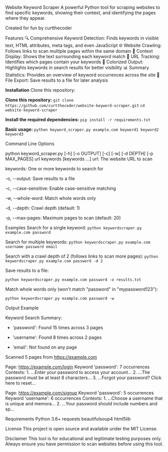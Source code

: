 Website Keyword Scraper
A powerful Python tool for scraping websites to find specific keywords, showing their context, and identifying the pages where they appear.

Created for fun by curtthecoder

Features
🔍 Comprehensive Keyword Detection: Finds keywords in visible text, HTML attributes, meta tags, and even JavaScript
🌐 Website Crawling: Follows links to scan multiple pages within the same domain
🎯 Context Display: Shows the text surrounding each keyword match
🔗 URL Tracking: Identifies which pages contain your keywords
🎨 Colorized Output: Highlights keywords in search results for better visibility
📊 Summary Statistics: Provides an overview of keyword occurrences across the site
📁 File Export: Save results to a file for later analysis

**Installation**
Clone this repository:

**Clone this repository:**
```git clone https://github.com/curtthecoder/website-keyword-scraper.git```
```cd website-keyword-scraper```

**Install the required dependencies:**
```pip install -r requirements.txt```

**Basic usage:**
```python keyword_scraper.py example.com keyword1 keyword2 keyword3```

Command Line Options

python keyword_scraper.py [-h] [-o OUTPUT] [-c] [-w] [-d DEPTH] [-p MAX_PAGES] url keywords [keywords ...] url: The website URL to scan

keywords: One or more keywords to search for

-o, --output: Save results to a file

-c, --case-sensitive: Enable case-sensitive matching

-w, --whole-word: Match whole words only

-d, --depth: Crawl depth (default: 1)

-p, --max-pages: Maximum pages to scan (default: 20)

Examples
Search for a single keyword:
```python keywordscraper.py example.com password```

Search for multiple keywords:
```python keywordscraper.py example.com username password email```

Search with a crawl depth of 2 (follows links to scan more pages):
```python keywordscraper.py example.com password -d 2```

Save results to a file:

```python keywordscraper.py example.com password -o results.txt```

Match whole words only (won't match "password" in "mypassword123"):

```python keywordscraper.py example.com password -w```

Output Example

Keyword Search Summary:

- 'password': Found 15 times across 3 pages

- 'username': Found 8 times across 2 pages

- 'email': Not found on any page

Scanned 5 pages from https://example.com

Page: https://example.com/login
  Keyword 'password': 7 occurrences
  Contexts:
    1. ...Enter your password to access your account...
    2. ...The password must be at least 8 characters...
    3. ...Forgot your password? Click here to reset...

Page: https://example.com/signup
  Keyword 'password': 5 occurrences
  Keyword 'username': 6 occurrences
  Contexts:
    1. ...Choose a username that is unique and memora...
    2. ...Your password should include numbers and sp...

Requirements
Python 3.6+
requests
beautifulsoup4
html5lib

License
This project is open source and available under the MIT License.

Disclaimer
This tool is for educational and legitimate testing purposes only. Always ensure you have permission to scan websites before using this tool.
